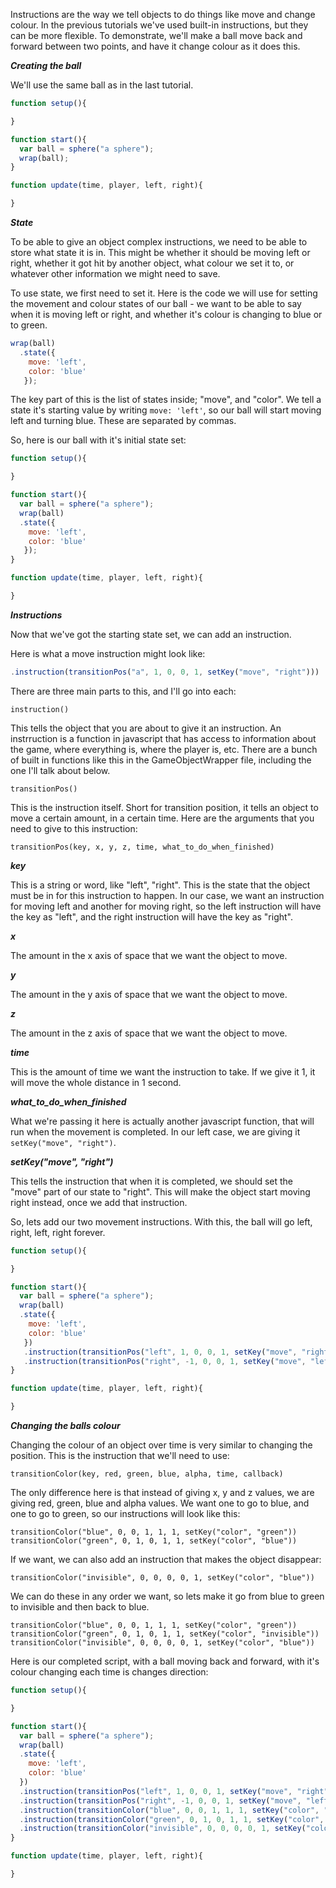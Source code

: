 
Instructions are the way we tell objects to do things like move and change colour.  In the previous tutorials we've used built-in instructions, but they can be more flexible.  To demonstrate, we'll make a ball move back and forward between two points, and have it change colour as it does this.

***Creating the ball***

We'll use the same ball as in the last tutorial.
```javascript
function setup(){

}

function start(){
  var ball = sphere("a sphere");
  wrap(ball);
}

function update(time, player, left, right){

}
```
***State***

To be able to give an object complex instructions, we need to be able to store what state it is in.  This might be whether it should be moving left or right, whether it got hit by another object, what colour we set it to, or whatever other information we might need to save.

To use state, we first need to set it.  Here is the code we will use for setting the movement and colour states of our ball - we want to be able to say when it is moving left or right, and whether it's colour is changing to blue or to green.

```javascript
wrap(ball)
  .state({
	move: 'left',
	color: 'blue'
   });
```

The key part of this is the list of states inside; "move", and "color".  We tell a state it's starting value by writing ```move: 'left'```, so our ball will start moving left and turning blue.  These are separated by commas.

So, here is our ball with it's initial state set:

```javascript
function setup(){

}

function start(){
  var ball = sphere("a sphere");
  wrap(ball)
  .state({
	move: 'left',
	color: 'blue'
   });
}

function update(time, player, left, right){

}
```

***Instructions***

Now that we've got the starting state set, we can add an instruction.  

Here is what a move instruction might look like:

```javascript
.instruction(transitionPos("a", 1, 0, 0, 1, setKey("move", "right")))
```

There are three main parts to this, and I'll go into each:

```instruction()```

This tells the object that you are about to give it an instruction.  An instrruction is a function in javascript that has access to information about the game, where everything is, where the player is, etc.  There are a bunch of built in functions like this in the GameObjectWrapper file, including the one I'll talk about below.  

```transitionPos()```

This is the instruction itself.  Short for transition position, it tells an object to move a certain amount, in a certain time.  Here are the arguments that you need to give to this instruction:

```transitionPos(key, x, y, z, time, what_to_do_when_finished)```

***key***

This is a string or word, like "left", "right".  This is the state that the object must be in for this instruction to happen.  In our case, we want an instruction for moving left and another for moving right, so the left instruction will have the key as "left", and the right instruction will have the key as "right".

***x***

The amount in the x axis of space that we want the object to move.

***y***

The amount in the y axis of space that we want the object to move.

***z***

The amount in the z axis of space that we want the object to move.

***time***

This is the amount of time we want the instruction to take.  If we give it 1, it will move the whole distance in 1 second.

***what_to_do_when_finished***

What we're passing it here is actually another javascript function, that will run when the movement is completed.  In our left case, we are giving it ```setKey("move", "right")```.  

***setKey("move", "right")***

This tells the instruction that when it is completed, we should set the "move" part of our state to "right".  This will make the object start moving right instead, once we add that instruction.

So, lets add our two movement instructions.  With this, the ball will go left, right, left, right forever.

```javascript
function setup(){

}

function start(){
  var ball = sphere("a sphere");
  wrap(ball)
  .state({
	move: 'left',
	color: 'blue'
   })
   .instruction(transitionPos("left", 1, 0, 0, 1, setKey("move", "right")))
   .instruction(transitionPos("right", -1, 0, 0, 1, setKey("move", "left")));
}

function update(time, player, left, right){

}
```

***Changing the balls colour***

Changing the colour of an object over time is very similar to changing the position.   This is the instruction that we'll need to use:

```transitionColor(key, red, green, blue, alpha, time, callback)```

The only difference here is that instead of giving x, y and z values, we are giving red, green, blue and alpha values.  We want one to go to blue, and one to go to green, so our instructions will look like this:

```transitionColor("blue", 0, 0, 1, 1, 1, setKey("color", "green"))```  
```transitionColor("green", 0, 1, 0, 1, 1, setKey("color", "blue"))```  

If we want, we can also add an instruction that makes the object disappear:

```transitionColor("invisible", 0, 0, 0, 0, 1, setKey("color", "blue"))```

We can do these in any order we want, so lets make it go from blue to green to invisible and then back to blue.

```transitionColor("blue", 0, 0, 1, 1, 1, setKey("color", "green"))```  
```transitionColor("green", 0, 1, 0, 1, 1, setKey("color", "invisible"))```  
```transitionColor("invisible", 0, 0, 0, 0, 1, setKey("color", "blue"))```

Here is our completed script, with a ball moving back and forward, with it's colour changing each time is changes direction:


```javascript
function setup(){

}

function start(){
  var ball = sphere("a sphere");
  wrap(ball)
  .state({
	move: 'left',
	color: 'blue'
  })
  .instruction(transitionPos("left", 1, 0, 0, 1, setKey("move", "right")))
  .instruction(transitionPos("right", -1, 0, 0, 1, setKey("move", "left")))
  .instruction(transitionColor("blue", 0, 0, 1, 1, 1, setKey("color", "green")))
  .instruction(transitionColor("green", 0, 1, 0, 1, 1, setKey("color", "invisible")))
  .instruction(transitionColor("invisible", 0, 0, 0, 0, 1, setKey("color", "blue")));
}

function update(time, player, left, right){

}
```
